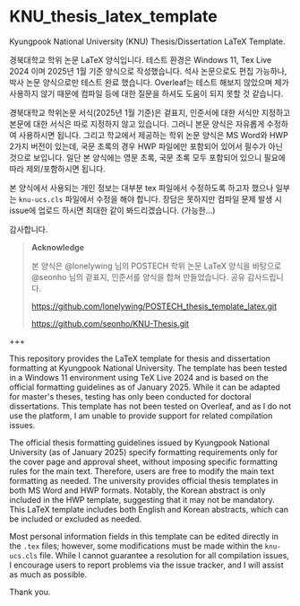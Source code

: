 # KNU_thesis_latex_template

Kyungpook National University (KNU) Thesis/Dissertation LaTeX Template.



경북대학교 학위 논문 LaTeX 양식입니다. 테스트 환경은 Windows 11, Tex Live 2024 이며 2025년 1월 기준 양식으로 작성했습니다. 석사 논문으로도 편집 가능하나, 박사 논문 양식으로만 테스트 완료 했습니다. Overleaf는 테스트 해보지 않았으며 제가 사용하지 않기 때문에 컴파일 등에 대한 질문을 하셔도 도움이 되지 못할 것 같습니다.



경북대학교 학위논문 서식(2025년 1월 기준)은 겉표지, 인준서에 대한 서식만 지정하고 본문에 대한 서식은 따로 지정하지 않고 있습니다. 그러니 본문 양식은 자유롭게 수정하여 사용하시면 됩니다. 그리고 학교에서 제공하는 학위 논문 양식은 MS Word와 HWP 2가지 버전이 있는데, 국문 초록의 경우 HWP 파일에만 포함되어 있어서 필수가 아닌 것으로 보입니다. 일단 본 양식에는 영문 초록, 국문 초록 모두 포함되어 있으니 필요에 따라 제외/포함하시면 됩니다.



본 양식에서 사용되는 개인 정보는 대부분 tex 파일에서 수정하도록 하고자 했으나 일부는 `knu-ucs.cls` 파일에서 수정을 해야 합니다. 장담은 못하지만 컴파일 문제 발생 시 issue에 업로드 하시면 최대한 같이 봐드리겠습니다. (가능한...)

감사합니다.



> **Acknowledge**
>
> 본 양식은 @lonelywing 님의 POSTECH 학위 논문 LaTeX 양식을 바탕으로 @seonho 님의 겉표지, 인준서를 양식을 합쳐 만들었습니다. 공유 감사드립니다.
>
> https://github.com/lonelywing/POSTECH_thesis_template_latex.git
>
> https://github.com/seonho/KNU-Thesis.git





+++



This repository provides the LaTeX template for thesis and dissertation formatting at Kyungpook National University. The template has been tested in a Windows 11 environment using TeX Live 2024 and is based on the official formatting guidelines as of January 2025. While it can be adapted for master's theses, testing has only been conducted for doctoral dissertations. This template has not been tested on Overleaf, and as I do not use the platform, I am unable to provide support for related compilation issues. 

The official thesis formatting guidelines issued by Kyungpook National University (as of January 2025) specify formatting requirements only for the cover page and approval sheet, without imposing specific formatting rules for the main text. Therefore, users are free to modify the main text formatting as needed. The university provides official thesis templates in both MS Word and HWP formats. Notably, the Korean abstract is only included in the HWP template, suggesting that it may not be mandatory. This LaTeX template includes both English and Korean abstracts, which can be included or excluded as needed.

Most personal information fields in this template can be edited directly in the `.tex` files; however, some modifications must be made within the `knu-ucs.cls` file. While I cannot guarantee a resolution for all compilation issues, I encourage users to report problems via the issue tracker, and I will assist as much as possible.

Thank you.
